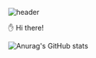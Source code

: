 ![header](https://capsule-render.vercel.app/api?type=waving&color=timeGradient&height=300&section=header&text=RockHub%20&animation=fadeIn)

✋ Hi there!

![Anurag's GitHub stats](https://github-readme-stats.vercel.app/api?username=jlal1226&show_icons=true&theme=graywhite)
<!--
**jlal1226/jlal1226** is a ✨ _special_ ✨ repository because its `README.md` (this file) appears on your GitHub profile.

Here are some ideas to get you started:

- 🔭 I’m currently working on ...
- 🌱 I’m currently learning ...
- 👯 I’m looking to collaborate on ...
- 🤔 I’m looking for help with ...
- 💬 Ask me about ...
- 📫 How to reach me: ...
- 😄 Pronouns: ...
- ⚡ Fun fact: ...
-->
